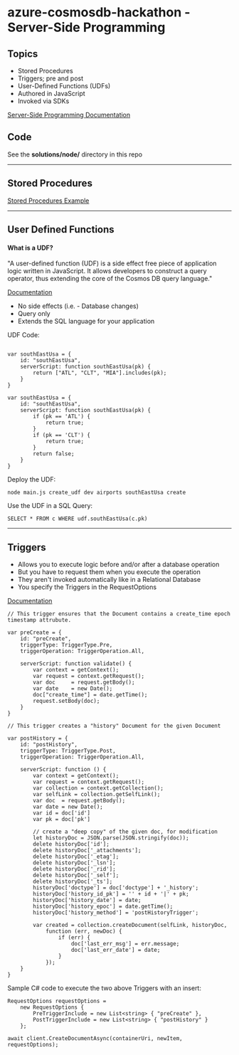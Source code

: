 # azure-cosmosdb-hackathon - Server-Side Programming

## Topics

- Stored Procedures
- Triggers; pre and post
- User-Defined Functions (UDFs)
- Authored in JavaScript
- Invoked via SDKs

[Server-Side Programming Documentation](https://docs.microsoft.com/en-us/azure/cosmos-db/stored-procedures-triggers-udfs)


## Code

See the **solutions/node/** directory in this repo

---

## Stored Procedures

[Stored Procedures Example](solutions/node/STORED_PROCEDURES.md)

---

## User Defined Functions

#### What is a UDF?

"A user-defined function (UDF) is a side effect free piece of application logic written in JavaScript. It allows developers to construct a query operator, thus extending the core of the Cosmos DB query language."

[Documentation](https://docs.microsoft.com/en-us/rest/api/cosmos-db/user-defined-functions)

- No side effects (i.e. - Database changes)
- Query only
- Extends the SQL language for your application

UDF Code:
```

var southEastUsa = {
    id: "southEastUsa",
    serverScript: function southEastUsa(pk) {
        return ["ATL", "CLT", "MIA"].includes(pk);
    }
}

var southEastUsa = {
    id: "southEastUsa",
    serverScript: function southEastUsa(pk) {
        if (pk == 'ATL') {
            return true;
        } 
        if (pk == 'CLT') {
            return true;
        }
        return false;
    }
}
```

Deploy the UDF:
```
node main.js create_udf dev airports southEastUsa create
```

Use the UDF in a SQL Query:
```
SELECT * FROM c WHERE udf.southEastUsa(c.pk)
```

--- 

## Triggers

- Allows you to execute logic before and/or after a database operation
- But you have to request them when you execute the operation
- They aren't invoked automatically like in a Relational Database
- You specify the Triggers in the RequestOptions

[Documentation](https://docs.microsoft.com/en-us/azure/cosmos-db/how-to-use-stored-procedures-triggers-udfs#pre-triggers)

```
// This trigger ensures that the Document contains a create_time epoch timestamp attrubute.

var preCreate = {
    id: "preCreate",
    triggerType: TriggerType.Pre,
    triggerOperation: TriggerOperation.All,

    serverScript: function validate() {
        var context = getContext();
        var request = context.getRequest();
        var doc     = request.getBody();
        var date    = new Date();
        doc["create_time"] = date.getTime();
        request.setBody(doc);
    }
}

// This trigger creates a "history" Document for the given Document

var postHistory = {
    id: "postHistory",
    triggerType: TriggerType.Post,
    triggerOperation: TriggerOperation.All,

    serverScript: function () {
        var context = getContext();
        var request = context.getRequest();
        var collection = context.getCollection();
        var selfLink = collection.getSelfLink();
        var doc  = request.getBody();
        var date = new Date();
        var id = doc['id']
        var pk = doc['pk']

        // create a "deep copy" of the given doc, for modification
        let historyDoc = JSON.parse(JSON.stringify(doc));  
        delete historyDoc['id'];
        delete historyDoc['_attachments'];
        delete historyDoc['_etag'];
        delete historyDoc['_lsn'];
        delete historyDoc['_rid'];
        delete historyDoc['_self'];
        delete historyDoc['_ts']; 
        historyDoc['doctype'] = doc['doctype'] + '_history';
        historyDoc['history_id_pk'] = '' + id + '|' + pk;
        historyDoc['history_date'] = date;
        historyDoc['history_epoc'] = date.getTime(); 
        historyDoc['history_method'] = 'postHistoryTrigger';

        var created = collection.createDocument(selfLink, historyDoc,  
            function (err, newDoc) { 
                if (err) {
                    doc['last_err_msg'] = err.message; 
                    doc['last_err_date'] = date; 
                }
            }); 
    }
}
```

Sample C# code to execute the two above Triggers with an insert:

```
RequestOptions requestOptions =
    new RequestOptions {
        PreTriggerInclude = new List<string> { "preCreate" },
        PostTriggerInclude = new List<string> { "postHistory" }
    };

await client.CreateDocumentAsync(containerUri, newItem, requestOptions);
```
